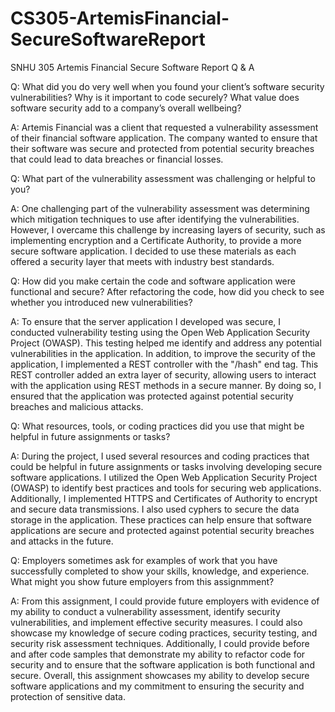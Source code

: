 # CS305-ArtemisFinancial-SecureSoftwareReport
SNHU 305 Artemis Financial Secure Software Report Q & A

Q: What did you do very well when you found your client’s software security vulnerabilities? Why is it important to code securely? What value does software security add to a company’s overall wellbeing?

A: Artemis Financial was a client that requested a vulnerability assessment of their financial software application. The company wanted to ensure that their software was secure and protected from potential security breaches that could lead to data breaches or financial losses.

Q: What part of the vulnerability assessment was challenging or helpful to you?

A: One challenging part of the vulnerability assessment was determining which mitigation techniques to use after identifying the vulnerabilities. However, I overcame this challenge by increasing layers of security, such as implementing encryption and a Certificate Authority, to provide a more secure software application. I decided to use these materials as each offered a security layer that meets with industry best standards. 

Q: How did you make certain the code and software application were functional and secure? After refactoring the code, how did you check to see whether you introduced new vulnerabilities?

A: To ensure that the server application I developed was secure, I conducted vulnerability testing using the Open Web Application Security Project (OWASP). This testing helped me identify and address any potential vulnerabilities in the application. In addition, to improve the security of the application, I implemented a REST controller with the "/hash" end tag. This REST controller added an extra layer of security, allowing users to interact with the application using REST methods in a secure manner. By doing so, I ensured that the application was protected against potential security breaches and malicious attacks.

Q: What resources, tools, or coding practices did you use that might be helpful in future assignments or tasks?

A: During the project, I used several resources and coding practices that could be helpful in future assignments or tasks involving developing secure software applications. I utilized the Open Web Application Security Project (OWASP) to identify best practices and tools for securing web applications. Additionally, I implemented HTTPS and Certificates of Authority to encrypt and secure data transmissions. I also used cyphers to secure the data storage in the application. These practices can help ensure that software applications are secure and protected against potential security breaches and attacks in the future.

Q: Employers sometimes ask for examples of work that you have successfully completed to show your skills, knowledge, and experience. What might you show future employers from this assignmment?

A: From this assignment, I could provide future employers with evidence of my ability to conduct a vulnerability assessment, identify security vulnerabilities, and implement effective security measures. I could also showcase my knowledge of secure coding practices, security testing, and security risk assessment techniques. Additionally, I could provide before and after code samples that demonstrate my ability to refactor code for security and to ensure that the software application is both functional and secure. Overall, this assignment showcases my ability to develop secure software applications and my commitment to ensuring the security and protection of sensitive data.
